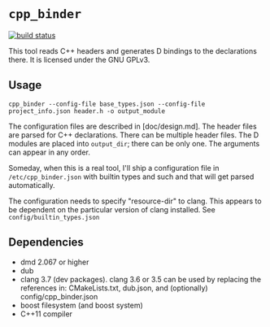 # `cpp_binder`

[![build status](https://ci.acm.jhu.edu/projects/1/status.png?ref=master)](https://ci.acm.jhu.edu/projects/1?ref=master)

This tool reads C++ headers and generates D bindings to the declarations there.
It is licensed under the GNU GPLv3.

## Usage

```
cpp_binder --config-file base_types.json --config-file project_info.json header.h -o output_module
```

The configuration files are described in [doc/design.md].
The header files are parsed for C++ declarations.
There can be multiple header files.
The D modules are placed into `output_dir`; there can be only one.
The arguments can appear in any order.

Someday, when this is a real tool, I'll ship a configuration file in
`/etc/cpp_binder.json` with builtin types and such and that will get parsed
automatically.

The configuration needs to specify "resource-dir" to clang.  This appears to be
dependent on the particular version of clang installed.  See `config/builtin_types.json`


## Dependencies

*   dmd 2.067 or higher
*   dub
*   clang 3.7 (dev packages).  clang 3.6 or 3.5 can be used by replacing the references in: CMakeLists.txt, dub.json, and (optionally) config/cpp_binder.json
*   boost filesystem (and boost system)
*   C++11 compiler
